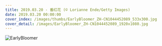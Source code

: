 ```yaml
---
title: 2019.03.20 - 番红花 (© Lorianne Ende/Getty Images)
date: 2019.03.20 00:00:00
cover_index: /images/thumbs/EarlyBloomer_ZH-CN1044452089_533x300.jpg
cover_detail: /images/EarlyBloomer_ZH-CN1044452089_1920x1080.jpg
---
```


![EarlyBloomer](/images/EarlyBloomer_ZH-CN1044452089_1920x1080.jpg)

